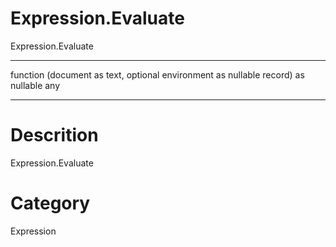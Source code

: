 ﻿# Expression.Evaluate
Expression.Evaluate
***
function (document as text, optional environment as nullable record) as nullable any
***
# Descrition 
Expression.Evaluate
# Category 
Expression
